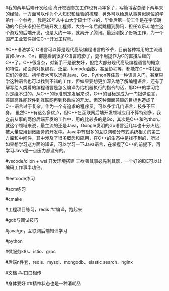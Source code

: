 #我的两年后端开发经验
离开校园参加工作也有两年多了，写篇博客总结下两年来的经验，一方面可以作为个人知识和经验的梳理，另外可以给想从事类似岗位的学弟作一个参考。
我是20年从中山大学硕士毕业的，毕业后第一份工作是在字节跳动的今日头条担任后端开发工程师，大约一年后就跳槽到腾讯，担任欢乐斗地主这个游戏的后端开发，也是大约一年，就离开了腾讯。最近刚换了份新工作，为一个国产工业软件担任C++开发工程师。

#C++语法学习
C语言可以算是现代高级编程语言的爷爷，目前各种常用的主流语言如Java、Go，都能看到很多C语言的影子，更不用提作为C的直接后继的C++了。C++很复杂，对新手不是很友好，但绝大部分现代高级编程语言的概念和特性，如面向对象编程、泛型、lambda函数，甚至协程等，都能在C++中找到它们的身影。初学者大可以选择Java、Go、Python等任意一种语言入门，甚至只学这种语言也可以找到不错的工作，但如果要想更加深入地了解编程语言，还有了解写给人类看的编程语言是怎么编译为给机器执行的指令的话，那C++的学习绝对是绕不过的。从C++的标准制定发展来说，C++的目标是成为一门银弹语言，兼顾高性能软件到互联网再到移动端的开发。但这种面面兼顾的目标也造成了C++语言过于复杂。作为一个有追求的程序员，可以多学几门语言，技多不压身。
虽然C++有这么多优点，但C++在互联网后端开发领域应用不算特别多，我之前从事的两份后端开发的工作中，用的比较多的是Go，其次是C++和Python。就这个领域来说，最主流的还是Java，Google发明的Go语言近几年也十分火热，被大量应用到微服务的开发中。Java中有很多的互联网和分布式系统相关的第三方库和中间件，其中涉及了很多概念和应用，在C++的生态中是找不到的，所以如果想学习这方面的知识，可以学习一下Java语言，在掌握了C++的前提下，再学习Java是一点压力都没有的。

#vscode/clion + wsl 开发环境搭建
工欲善其事必先利其器，一个好的IDE可以让编码工作事半功倍。

#leetcode练习

#acm练习

#cmake

#工程项目练习，redis
##编译，跑起来

#gdb与调试技巧

#java/go，互联网后端知识学习

#python

#微服务k8s、istio、grpc

#后端n件套，redis、mysql、mongodb、elastic search、nginx

#文档
##口口相传

#身体要好
##精神状态也是一种消耗品